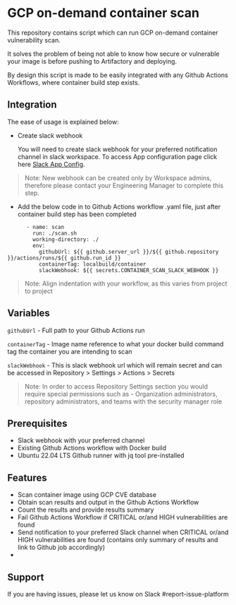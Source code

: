 # GCP on-demand container scan

This repository contains script which can run GCP on-demand container vulnerability scan.

It solves the problem of being not able to know how secure or vulnerable your image is before pushing to Artifactory and deploying.

By design this script is made to be easily integrated with any Github Actions Workflows, where container build step exists.

## Integration
The ease of usage is explained below:

- Create slack webhook 
    
    You will need to create slack webhook for your preferred notification channel in slack workspace. To access App configuration page click here [Slack App Config].
> Note: New webhook can be created only by Workspace admins, therefore please contact your Engineering Manager to complete this step.
 
- Add the below code in to Github Actions workflow .yaml file, just after container build step has been completed

````
      - name: scan
        run: ./scan.sh
        working-directory: ./
        env:
          githubUrl: ${{ github.server_url }}/${{ github.repository }}/actions/runs/${{ github.run_id }}
          containerTag: localbuild/container
          slackWebhook: ${{ secrets.CONTAINER_SCAN_SLACK_WEBHOOK }}
````

> Note: Align indentation with your workflow, as this varies from project to project

## Variables
`githubUrl` - Full path to your Github Actions run

`containerTag` - Image name reference to what your docker build command tag the container you are intending to scan

`slackWebhook` - This is slack webhook url which will remain secret and can be accessed in Repository > Settings > Actions > Secrets 
> Note: In order to access Repository Settings section you would require special permissions such as - Organization administrators, repository administrators, and teams with the security manager role


## Prerequisites 
- Slack webhook with your preferred channel
- Existing Github Actions workflow with Docker build
- Ubuntu 22.04 LTS Github runner with jq tool pre-installed

## Features

- Scan container image using GCP CVE database
- Obtain scan results and output in the Github Actions Workflow
- Count the results and provide results summary
- Fail Github Actions Workflow if CRITICAL or/and HIGH vulnerabilities are found
- Send notification to your preferred Slack channel when CRITICAL or/and HIGH vulnerabilities are found (contains only summary of results and link to Github job accordingly)
- 
## Support

If you are having issues, please let us know on Slack #report-issue-platform


[Slack App Config]: <http://app-config>
